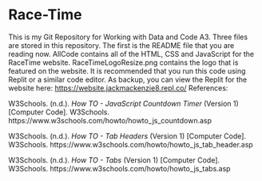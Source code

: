 # Race-Time
This is my Git Repository for Working with Data and Code A3. Three files are stored in this repository. The first is the README file that you are reading now. AllCode contains all of the HTML, CSS and JavaScript for the RaceTime website. RaceTimeLogoResize.png contains the logo that is featured on the website. It is recommended that you run this code using Replit or a similar code editor. As backup, you can view the Replit for the website here: https://website.jackmackenzie8.repl.co/
References: 

<p> W3Schools. (n.d.). <em> How TO - JavaScript Countdown Timer </em> (Version 1) [Computer Code]. W3Schools. https://www.w3schools.com/howto/howto_js_countdown.asp </p>
<p> W3Schools. (n.d.). <em> How TO - Tab Headers </em> (Version 1) [Computer Code]. W3Schools. https://www.w3schools.com/howto/howto_js_tab_header.asp </p>
<p> W3Schools. (n.d.). <em> How TO - Tabs </em> (Version 1) [Computer Code]. W3Schools. https://www.w3schools.com/howto/howto_js_tabs.asp </p>
